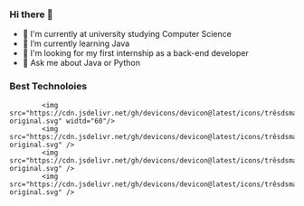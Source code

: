 ### Hi there 👋

- 🔭 I'm currently at university studying Computer Science
- 🌱 I’m currently learning Java
- 🤔 I'm looking for my first internship as a back-end developer
- 💬 Ask me about Java or Python

### Best Technoloies

<div>
  
            <img src="https://cdn.jsdelivr.net/gh/devicons/devicon@latest/icons/trêsdsmax/trêsdsmax-original.svg" widtd="60"/>
            <img src="https://cdn.jsdelivr.net/gh/devicons/devicon@latest/icons/trêsdsmax/trêsdsmax-original.svg" />
            <img src="https://cdn.jsdelivr.net/gh/devicons/devicon@latest/icons/trêsdsmax/trêsdsmax-original.svg" />
            <img src="https://cdn.jsdelivr.net/gh/devicons/devicon@latest/icons/trêsdsmax/trêsdsmax-original.svg" />
            
</div>
